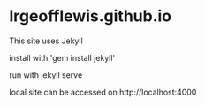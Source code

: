 lrgeofflewis.github.io
======================
This site uses Jekyll

install with 'gem install jekyll'

run with jekyll serve

local site can be accessed on http://localhost:4000
